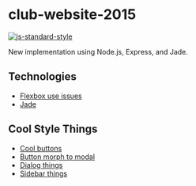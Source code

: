 # club-website-2015
[![js-standard-style](https://img.shields.io/badge/code%20style-standard-brightgreen.svg)](http://standardjs.com/)

New implementation using Node.js, Express, and Jade.

## Technologies
* [Flexbox use issues](http://caniuse.com/#search=flex)
* [Jade](http://jade-lang.com/)

## Cool Style Things
* [Cool buttons](http://tympanus.net/Development/CreativeButtons/)
* [Button morph to modal](http://tympanus.net/Development/ButtonComponentMorph/index.html)
* [Dialog things](http://tympanus.net/Development/DialogEffects/dean.html)
* [Sidebar things](https://github.com/codrops/SidebarTransitions)
